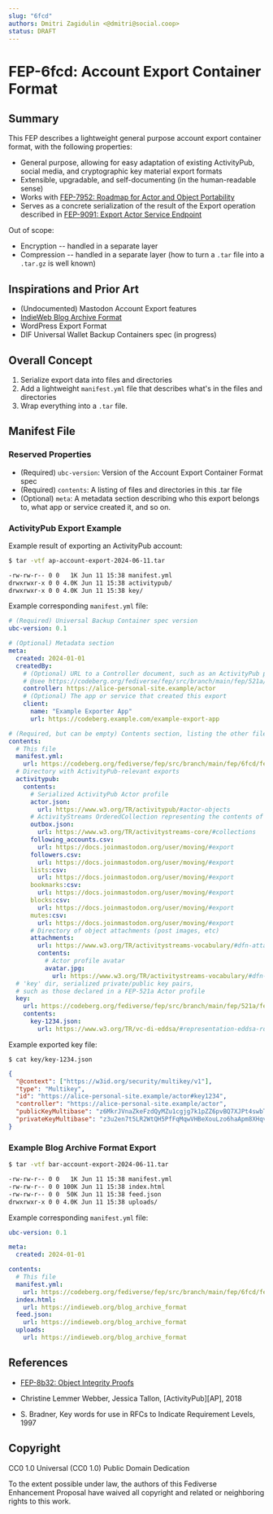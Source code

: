 ```yaml
---
slug: "6fcd"
authors: Dmitri Zagidulin <@dmitri@social.coop>
status: DRAFT
---
```

# FEP-6fcd: Account Export Container Format

## Summary

This FEP describes a lightweight general purpose account export container format,
with the following properties:

* General purpose, allowing for easy adaptation of existing ActivityPub, social media, and
  cryptographic key material export formats
* Extensible, upgradable, and self-documenting (in the human-readable sense)
* Works with [FEP-7952: Roadmap for Actor and Object Portability](https://codeberg.org/fediverse/fep/pulls/334/files)
* Serves as a concrete serialization of the result of the Export operation described in
  [FEP-9091: Export Actor Service Endpoint](https://codeberg.org/fediverse/fep/pulls/353)

Out of scope:

* Encryption -- handled in a separate layer
* Compression -- handled in a separate layer (how to turn a `.tar` file into a
  `.tar.gz` is well known)

## Inspirations and Prior Art

* (Undocumented) Mastodon Account Export features
* [IndieWeb Blog Archive Format](https://indieweb.org/blog_archive_format)
* WordPress Export Format
* DIF Universal Wallet Backup Containers spec (in progress)

## Overall Concept

1. Serialize export data into files and directories
2. Add a lightweight `manifest.yml` file that describes what's in the files and directories
3. Wrap everything into a `.tar` file.

## Manifest File

### Reserved Properties

* (Required) `ubc-version`: Version of the Account Export Container Format spec
* (Required) `contents`: A listing of files and directories in this .tar file
* (Optional) `meta`: A metadata section describing who this export belongs to, what app
    or service created it, and so on.

### ActivityPub Export Example

Example result of exporting an ActivityPub account:

```bash
$ tar -vtf ap-account-export-2024-06-11.tar

-rw-rw-r-- 0 0   1K Jun 11 15:38 manifest.yml
drwxrwxr-x 0 0 4.0K Jun 11 15:38 activitypub/
drwxrwxr-x 0 0 4.0K Jun 11 15:38 key/
```

Example corresponding `manifest.yml` file:

```yaml
# (Required) Universal Backup Container spec version
ubc-version: 0.1

# (Optional) Metadata section
meta:
  created: 2024-01-01
  createdBy:
    # (Optional) URL to a Controller document, such as an ActivityPub profile using FEP-521a
    # @see https://codeberg.org/fediverse/fep/src/branch/main/fep/521a/fep-521a.md
    controller: https://alice-personal-site.example/actor
    # (Optional) The app or service that created this export
    client:
      name: "Example Exporter App"
      url: https://codeberg.example.com/example-export-app

# (Required, but can be empty) Contents section, listing the other files and directories
contents:
  # This file
  manifest.yml:
    url: https://codeberg.org/fediverse/fep/src/branch/main/fep/6fcd/fep-6fcd.md#manifest-file
  # Directory with ActivityPub-relevant exports
  activitypub:
    contents:
      # Serialized ActivityPub Actor profile
      actor.json:
        url: https://www.w3.org/TR/activitypub/#actor-objects
      # ActivityStreams OrderedCollection representing the contents of the actor's Outbox
      outbox.json:
        url: https://www.w3.org/TR/activitystreams-core/#collections
      following_accounts.csv:
        url: https://docs.joinmastodon.org/user/moving/#export
      followers.csv:
        url: https://docs.joinmastodon.org/user/moving/#export
      lists:csv:
        url: https://docs.joinmastodon.org/user/moving/#export
      bookmarks:csv:
        url: https://docs.joinmastodon.org/user/moving/#export
      blocks:csv:
        url: https://docs.joinmastodon.org/user/moving/#export
      mutes:csv:
        url: https://docs.joinmastodon.org/user/moving/#export
      # Directory of object attachments (post images, etc)
      attachments:
        url: https://www.w3.org/TR/activitystreams-vocabulary/#dfn-attachment
        contents:
          # Actor profile avatar
          avatar.jpg:
            url: https://www.w3.org/TR/activitystreams-vocabulary/#dfn-icon
  # 'key' dir, serialized private/public key pairs,
  # such as those declared in a FEP-521a Actor profile
  key:
    url: https://codeberg.org/fediverse/fep/src/branch/main/fep/521a/fep-521a.md
    contents:
      key-1234.json:
        url: https://www.w3.org/TR/vc-di-eddsa/#representation-eddsa-rdfc-2022
```

Example exported key file:

```
$ cat key/key-1234.json
```

```json
{
  "@context": ["https://w3id.org/security/multikey/v1"],
  "type": "Multikey",
  "id": "https://alice-personal-site.example/actor#key1234",
  "controller": "https://alice-personal-site.example/actor",
  "publicKeyMultibase": "z6MkrJVnaZkeFzdQyMZu1cgjg7k1pZZ6pvBQ7XJPt4swbTQ2",
  "privateKeyMultibase": "z3u2en7t5LR2WtQH5PfFqMqwVHBeXouLzo6haApm8XHqvjxq"
}
```

### Example Blog Archive Format Export

```bash
$ tar -vtf bar-account-export-2024-06-11.tar

-rw-rw-r-- 0 0   1K Jun 11 15:38 manifest.yml
-rw-rw-r-- 0 0 100K Jun 11 15:38 index.html
-rw-rw-r-- 0 0  50K Jun 11 15:38 feed.json
drwxrwxr-x 0 0 4.0K Jun 11 15:38 uploads/
```

Example corresponding `manifest.yml` file:

```yaml
ubc-version: 0.1

meta:
  created: 2024-01-01

contents:
  # This file
  manifest.yml:
    url: https://codeberg.org/fediverse/fep/src/branch/main/fep/6fcd/fep-6fcd.md#manifest-file
  index.html:
    url: https://indieweb.org/blog_archive_format
  feed.json:
    url: https://indieweb.org/blog_archive_format
  uploads:
    url: https://indieweb.org/blog_archive_format
```

## References

* [FEP-8b32: Object Integrity Proofs][FEP-8b32]

* Christine Lemmer Webber, Jessica Tallon, [ActivityPub][AP], 2018
* S. Bradner, Key words for use in RFCs to Indicate Requirement Levels, 1997

[FEP-8b32]: https://codeberg.org/fediverse/fep/src/branch/main/fep/8b32/fep-8b32.md

## Copyright

CC0 1.0 Universal (CC0 1.0) Public Domain Dedication

To the extent possible under law, the authors of this Fediverse Enhancement
Proposal have waived all copyright and related or neighboring rights to this work.
